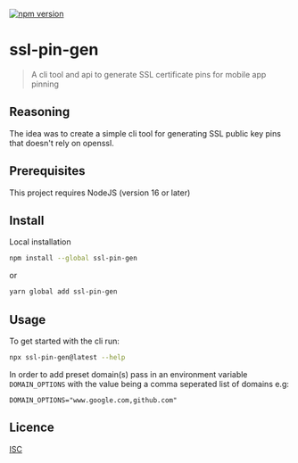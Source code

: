 [![npm version](https://badge.fury.io/js/ssl-pin-gen.svg)](https://badge.fury.io/js/ssl-pin-gen)
# ssl-pin-gen

> A cli tool and api to generate SSL certificate pins for mobile app pinning

## Reasoning
The idea was to create a simple cli tool for generating SSL public key pins that doesn't rely on openssl.

## Prerequisites
This project requires NodeJS (version 16 or later)

## Install

Local installation
```sh
npm install --global ssl-pin-gen
```
or
```sh
yarn global add ssl-pin-gen
```

## Usage

To get started with the cli run:
```sh
npx ssl-pin-gen@latest --help
```

In order to add preset domain(s) pass in an environment variable `DOMAIN_OPTIONS` with the value being a comma seperated list of domains e.g:
```
DOMAIN_OPTIONS="www.google.com,github.com"
```

## Licence
[ISC](LICENCE.md)
